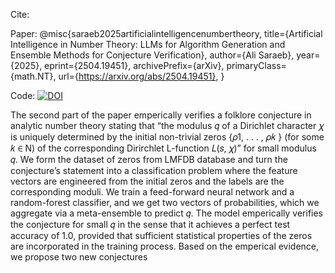 Cite: 

Paper: 
@misc{saraeb2025artificialintelligencenumbertheory,
      title={Artificial Intelligence in Number Theory: LLMs for Algorithm Generation and Ensemble Methods for Conjecture Verification}, 
      author={Ali Saraeb},
      year={2025},
      eprint={2504.19451},
      archivePrefix={arXiv},
      primaryClass={math.NT},
      url={https://arxiv.org/abs/2504.19451}, 
}

Code: [![DOI](https://zenodo.org/badge/DOI/10.5281/zenodo.15293203.svg)](https://doi.org/10.5281/zenodo.15293203) 

The second part of the paper emperically verifies a
folklore conjecture in analytic number theory stating that
“the modulus 𝑞 of a Dirichlet character 𝜒 is uniquely determined by the initial non-trivial zeros {𝜌1, . . . , 𝜌𝑘 } (for
some 𝑘 ∈ N) of the corresponding Dirirchlet L-function
𝐿(𝑠, 𝜒)” for small modulus 𝑞. We form the dataset of
zeros from LMFDB database and turn the conjecture’s
statement into a classification problem where the feature
vectors are engineered from the initial zeros and the labels
are the corresponding moduli. We train a feed-forward
neural network and a random-forest classifier, and we get
two vectors of probabilities, which we aggregate via a
meta-ensemble to predict 𝑞. The model emperically verifies the conjecture for small 𝑞 in the sense that it achieves
a perfect test accuracy of 1.0, provided that sufficient
statistical properties of the zeros are incorporated in the
training process. Based on the emperical evidence, we
propose two new conjectures
